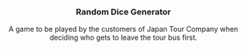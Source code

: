 
<h3 align="center">Random Dice Generator</h3>

  <p align="center">
  A game to be played by the customers of Japan Tour Company when deciding who gets to leave the tour bus first.  
  </p>
</div>



